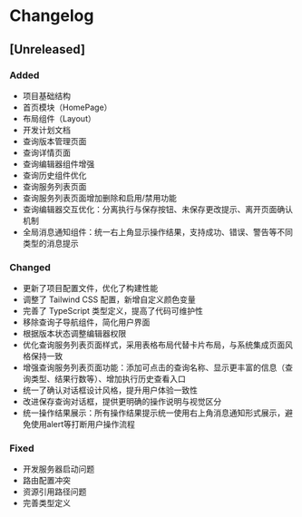 # Changelog

## [Unreleased]

### Added
- 项目基础结构
- 首页模块（HomePage）
- 布局组件（Layout）
- 开发计划文档
- 查询版本管理页面
- 查询详情页面
- 查询编辑器组件增强
- 查询历史组件优化
- 查询服务列表页面
- 查询服务列表页面增加删除和启用/禁用功能
- 查询编辑器交互优化：分离执行与保存按钮、未保存更改提示、离开页面确认机制
- 全局消息通知组件：统一右上角显示操作结果，支持成功、错误、警告等不同类型的消息提示

### Changed
- 更新了项目配置文件，优化了构建性能
- 调整了 Tailwind CSS 配置，新增自定义颜色变量
- 完善了 TypeScript 类型定义，提高了代码可维护性
- 移除查询子导航组件，简化用户界面
- 根据版本状态调整编辑器权限
- 优化查询服务列表页面样式，采用表格布局代替卡片布局，与系统集成页面风格保持一致
- 增强查询服务列表页面功能：添加可点击的查询名称、显示更丰富的信息（查询类型、结果行数等）、增加执行历史查看入口
- 统一了确认对话框设计风格，提升用户体验一致性
- 改进保存查询对话框，提供更明确的操作说明与视觉区分
- 统一操作结果展示：所有操作结果提示统一使用右上角消息通知形式展示，避免使用alert等打断用户操作流程

### Fixed
- 开发服务器启动问题
- 路由配置冲突
- 资源引用路径问题
- 完善类型定义 